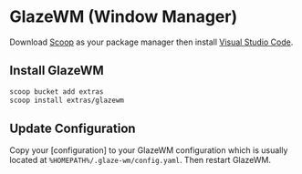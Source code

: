 # GlazeWM (Window Manager)
Download [Scoop](https://github.com/BosEriko/scoop) as your package manager then install [Visual Studio Code](https://scoop.sh/#/apps?q=glazewm).

## Install GlazeWM
```sh
scoop bucket add extras
scoop install extras/glazewm
```

## Update Configuration
Copy your [configuration] to your GlazeWM configuration which is usually located at `%HOMEPATH%/.glaze-wm/config.yaml`. Then restart GlazeWM.
